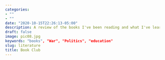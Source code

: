 ```yaml
---
categories:
- ""
- ""
date: "2020-10-15T22:26:13-05:00"
description: A review of the books I've been reading and what I've learned
draft: false
image: pic08.jpg
keywords: "books", "War", "Politics", "education"
slug: literature
title: Book Club
---
```

